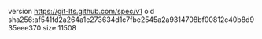 version https://git-lfs.github.com/spec/v1
oid sha256:af541fd2a264a1e273634d1c7fbe2545a2a9314708bf00812c40b8d935eee370
size 11508
